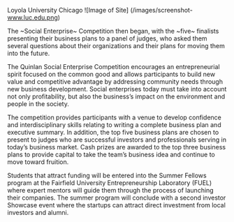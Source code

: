 Loyola University Chicago
![Image of Site] (/images/screenshot-www.luc.edu.png)

The ~Social Enterprise~ Competition then began, with the ~five~ finalists presenting their business plans to a panel of judges, who asked them several questions about their organizations and their plans for moving them into the future.


The Quinlan Social Enterprise Competition encourages an entrepreneurial spirit focused on the common good and allows participants to build new value and competitive advantage by addressing community needs through new business development. Social enterprises today must take into account not only profitability, but also the business’s impact on the environment and people in the society.

The competition provides participants with a venue to develop confidence and interdisciplinary skills relating to writing a complete business plan and executive summary. In addition, the top five business plans are chosen to present to judges who are successful investors and professionals serving in today’s business market. Cash prizes are awarded to the top three business plans to provide capital to take the team’s business idea and continue to move toward fruition.

Students that attract funding will be entered into the Summer Fellows program at the Fairfield University Entrepreneurship Laboratory (FUEL) where expert mentors will guide them through the process of launching their companies. The summer program will conclude with a second investor Showcase event where the startups can attract direct investment from local investors and alumni.
